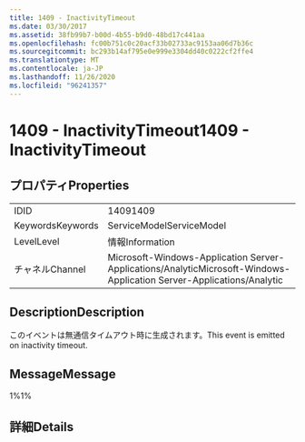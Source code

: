 ```yaml
---
title: 1409 - InactivityTimeout
ms.date: 03/30/2017
ms.assetid: 38fb99b7-b00d-4b55-b9d0-48bd17c441aa
ms.openlocfilehash: fc00b751c0c20acf33b02733ac9153aa06d7b36c
ms.sourcegitcommit: bc293b14af795e0e999e3304dd40c0222cf2ffe4
ms.translationtype: MT
ms.contentlocale: ja-JP
ms.lasthandoff: 11/26/2020
ms.locfileid: "96241357"
---
```

# <a name="1409---inactivitytimeout"></a><span data-ttu-id="ca0e4-102">1409 - InactivityTimeout</span><span class="sxs-lookup"><span data-stu-id="ca0e4-102">1409 - InactivityTimeout</span></span>

## <a name="properties"></a><span data-ttu-id="ca0e4-103">プロパティ</span><span class="sxs-lookup"><span data-stu-id="ca0e4-103">Properties</span></span>  
  
|||  
|-|-|  
|<span data-ttu-id="ca0e4-104">ID</span><span class="sxs-lookup"><span data-stu-id="ca0e4-104">ID</span></span>|<span data-ttu-id="ca0e4-105">1409</span><span class="sxs-lookup"><span data-stu-id="ca0e4-105">1409</span></span>|  
|<span data-ttu-id="ca0e4-106">Keywords</span><span class="sxs-lookup"><span data-stu-id="ca0e4-106">Keywords</span></span>|<span data-ttu-id="ca0e4-107">ServiceModel</span><span class="sxs-lookup"><span data-stu-id="ca0e4-107">ServiceModel</span></span>|  
|<span data-ttu-id="ca0e4-108">Level</span><span class="sxs-lookup"><span data-stu-id="ca0e4-108">Level</span></span>|<span data-ttu-id="ca0e4-109">情報</span><span class="sxs-lookup"><span data-stu-id="ca0e4-109">Information</span></span>|  
|<span data-ttu-id="ca0e4-110">チャネル</span><span class="sxs-lookup"><span data-stu-id="ca0e4-110">Channel</span></span>|<span data-ttu-id="ca0e4-111">Microsoft-Windows-Application Server-Applications/Analytic</span><span class="sxs-lookup"><span data-stu-id="ca0e4-111">Microsoft-Windows-Application Server-Applications/Analytic</span></span>|  
  
## <a name="description"></a><span data-ttu-id="ca0e4-112">Description</span><span class="sxs-lookup"><span data-stu-id="ca0e4-112">Description</span></span>  

 <span data-ttu-id="ca0e4-113">このイベントは無通信タイムアウト時に生成されます。</span><span class="sxs-lookup"><span data-stu-id="ca0e4-113">This event is emitted on inactivity timeout.</span></span>  
  
## <a name="message"></a><span data-ttu-id="ca0e4-114">Message</span><span class="sxs-lookup"><span data-stu-id="ca0e4-114">Message</span></span>  

 <span data-ttu-id="ca0e4-115">1%</span><span class="sxs-lookup"><span data-stu-id="ca0e4-115">1%</span></span>  
  
## <a name="details"></a><span data-ttu-id="ca0e4-116">詳細</span><span class="sxs-lookup"><span data-stu-id="ca0e4-116">Details</span></span>
